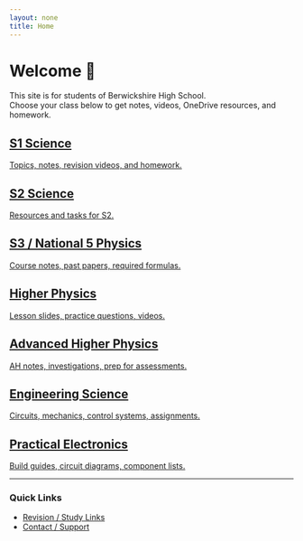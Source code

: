 ```yaml
---
layout: none
title: Home
---
```

<link rel="stylesheet" href="/assets/style.css">

<h1>Welcome 👋</h1>
<p>This site is for students of Berwickshire High School.<br>
Choose your class below to get notes, videos, OneDrive resources, and homework.</p>

<div class="tile-grid">
  <a class="class-tile" href="/classes/s1-science">
    <h2>S1 Science</h2>
    <p>Topics, notes, revision videos, and homework.</p>
  </a>

  <a class="class-tile" href="/classes/s2-science">
    <h2>S2 Science</h2>
    <p>Resources and tasks for S2.</p>
  </a>

  <a class="class-tile" href="/classes/s3-n5-physics">
    <h2>S3 / National 5 Physics</h2>
    <p>Course notes, past papers, required formulas.</p>
  </a>

  <a class="class-tile" href="/classes/higher-physics">
    <h2>Higher Physics</h2>
    <p>Lesson slides, practice questions, videos.</p>
  </a>

  <a class="class-tile" href="/classes/adv-higher-physics">
    <h2>Advanced Higher Physics</h2>
    <p>AH notes, investigations, prep for assessments.</p>
  </a>

  <a class="class-tile" href="/classes/engineering-science">
    <h2>Engineering Science</h2>
    <p>Circuits, mechanics, control systems, assignments.</p>
  </a>

  <a class="class-tile" href="/classes/practical-electronics">
    <h2>Practical Electronics</h2>
    <p>Build guides, circuit diagrams, component lists.</p>
  </a>
</div>

<hr>

<h3>Quick Links</h3>
<ul>
  <li><a href="/quick-links">Revision / Study Links</a></li>
  <li><a href="/contact">Contact / Support</a></li>
</ul>

